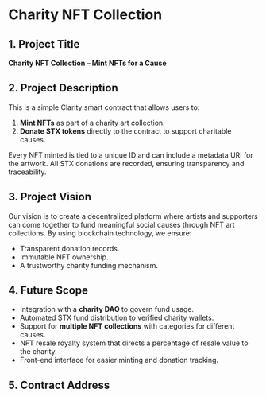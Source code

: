 # Charity NFT Collection

## 1. Project Title
**Charity NFT Collection – Mint NFTs for a Cause**

## 2. Project Description
This is a simple Clarity smart contract that allows users to:
1. **Mint NFTs** as part of a charity art collection.
2. **Donate STX tokens** directly to the contract to support charitable causes.

Every NFT minted is tied to a unique ID and can include a metadata URI for the artwork. All STX donations are recorded, ensuring transparency and traceability.

## 3. Project Vision
Our vision is to create a decentralized platform where artists and supporters can come together to fund meaningful social causes through NFT art collections. By using blockchain technology, we ensure:
- Transparent donation records.
- Immutable NFT ownership.
- A trustworthy charity funding mechanism.

## 4. Future Scope
- Integration with a **charity DAO** to govern fund usage.
- Automated STX fund distribution to verified charity wallets.
- Support for **multiple NFT collections** with categories for different causes.
- NFT resale royalty system that directs a percentage of resale value to the charity.
- Front-end interface for easier minting and donation tracking.

## 5. Contract Address
